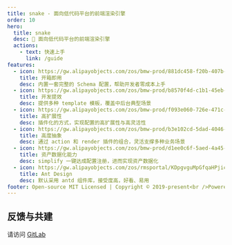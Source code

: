 ```yaml
---
title: snake - 面向低代码平台的前端渲染引擎
order: 10
hero:
  title: snake
  desc: 📖 面向低代码平台的前端渲染引擎
  actions:
    - text: 快速上手
      link: /guide
features:
  - icon: https://gw.alipayobjects.com/zos/bmw-prod/881dc458-f20b-407b-947a-95104b5ec82b/k79dm8ih_w144_h144.png
    title: 开箱即用
    desc: 内置一套完整的 Schema 配置，帮助开发者零成本上手
  - icon: https://gw.alipayobjects.com/zos/bmw-prod/b8570f4d-c1b1-45eb-a1da-abff53159967/kj9t990h_w144_h144.png
    title: 开发提效
    desc: 提供多种 template 模板，覆盖中后台典型场景
  - icon: https://gw.alipayobjects.com/zos/bmw-prod/f093e060-726e-471c-a53e-e988ed3f560c/kj9t9sk7_w144_h144.png
    title: 高扩展性
    desc: 插件化的方式，实现配置的高扩展性与高灵活性
  - icon: https://gw.alipayobjects.com/zos/bmw-prod/b3e102cd-5dad-4046-a02a-be33241d1cc7/kj9t8oji_w144_h144.png
    title: 高度抽象
    desc: 通过 action 和 render 插件的组合，灵活支撑多种业务场景
  - icon: https://gw.alipayobjects.com/zos/bmw-prod/d1ee0c6f-5aed-4a45-a507-339a4bfe076c/k7bjsocq_w144_h144.png
    title: 资产数据化能力
    desc: simplify 一键达成配置注册，进而实现资产数据化
  - icon: https://gw.alipayobjects.com/zos/rmsportal/KDpgvguMpGfqaHPjicRK.svg
    title: Ant Design
    desc: 默认采用 antd 组件库，接受度高，好看、易用
footer: Open-source MIT Licensed | Copyright © 2019-present<br />Powered by self
---
```


## 反馈与共建

请访问 [GitLab](https://code.bydev.io/cht/fiat/lowcode/snake)
